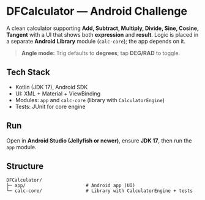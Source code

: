 # DFCalculator — Android Challenge

A clean calculator supporting **Add, Subtract, Multiply, Divide, Sine, Cosine, Tangent** with a UI that shows both **expression** and **result**.
Logic is placed in a separate **Android Library** module (`calc-core`); the app depends on it.

> **Angle mode:** Trig defaults to **degrees**; tap **DEG/RAD** to toggle.

## Tech Stack
- Kotlin (JDK 17), Android SDK
- UI: XML + Material + ViewBinding
- Modules: `app` and `calc-core` (library with `CalculatorEngine`)
- Tests: JUnit for core engine

## Run
Open in **Android Studio (Jellyfish or newer)**, ensure **JDK 17**, then run the `app` module.

## Structure
```
DFCalculator/
├─ app/                      # Android app (UI)
└─ calc-core/                # Library with CalculatorEngine + tests
```